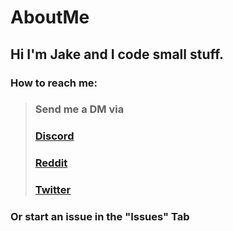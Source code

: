 # AboutMe
## Hi I'm Jake and I code small stuff.

### How to reach me: <br>
> ### **Send me a DM via** <br>
> ### **[Discord](https://discordapp.com/users/601715164835741696)** <br>
> ### **[Reddit](https://www.reddit.com/user/JakeGame3)** <br>
> ### **[Twitter](https://twitter.com/Jake_Game3)**
### Or start an issue in the "Issues" Tab
